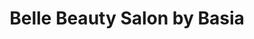 ---
title: "Belle Beauty Salon by Basia"
url: /aberdeen/belle-beauty-salon-by-basia/
shop: beauty
---